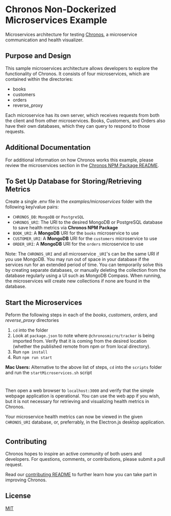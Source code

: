 # Chronos Non-Dockerized Microservices Example

Microservices architecture for testing [Chronos](https://github.com/open-source-labs/Chronos), a microservice communication and health visualizer.

## Purpose and Design
This sample microservices architecture allows developers to explore the functionality of Chronos. It consists of four microservices, which are contained within the directories:
- books
- customers
- orders
- reverse_proxy

Each microservice has its own server, which receives requests from both the client and from other microservices. Books, Customers, and Orders also have their own databases, which they can query to respond to those requests.
## Additional Documentation

For additional information on how Chronos works this example, please review the microservices section in the [Chronos NPM Package README](../../chronos_npm_package/README.md).

## To Set Up Database for Storing/Retrieving Metrics
Create a single .env file in the *examples/microservices* folder with the following key/value pairs:
- `CHRONOS_DB`: `MongoDB` or `PostgreSQL`
- `CHRONOS_URI`: The URI to the desired MongoDB or PostgreSQL database to save health metrics via **Chronos NPM Package**
- `BOOK_URI`: A **MongoDB** URI for the `books` microservice to use
- `CUSTOMER_URI`: A **MongoDB** URI for the `customers` microservice to use
- `ORDER_URI`:  A **MongoDB** URI for the `orders` microservice to use

Note: The `CHRONOS_URI` and all microservice `_URI`'s can be the same URI if you use MongoDB. You may run out of space in your database if the services run for an extended period of time. You can temporarily solve this by creating separate databases, or manually deleting the collection from the database regularly using a UI such as MongoDB Compass. When running, the microservices will create new collections if none are found in the database.

## Start the Microservices
Peform the following steps in each of the *books*, *customers*, *orders*, and *reverse_proxy* directories
1. `cd` into the folder
2. Look at `package.json` to note where `@chronosmicro/tracker` is being imported from. Verify that it is coming from the desired location (whether the published remote from npm or from local directory).
3. Run `npm install`
4. Run `npm run start`

**Mac Users:** Alternative to the above list of steps, `cd` into the `scripts` folder and run the `startMicroservices.sh` script

#
Then open a web browser to `localhost:3000` and verify that the simple webpage application is operational. You can use the web app if you wish, but it is not necessary for retrieving and visualizing health metrics in Chronos.

Your microservice health metrics can now be viewed in the given `CHRONOS_URI` database, or, preferrably, in the Electron.js desktop application.
#

## Contributing

Chronos hopes to inspire an active community of both users and developers. For questions, comments, or contributions, please submit a pull request.

Read our [contributing README](../../CONTRIBUTING.md) to further learn how you can take part in improving Chronos.

## License

[MIT](https://github.com/oslabs-beta/Chronos/blob/master/LICENSE.md)